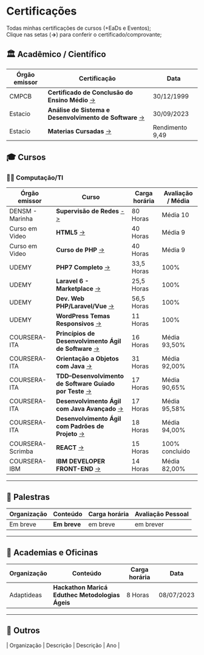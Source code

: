 <!--
AVISO: Para editar/visualizar este arquivo .md troque o "Soft wrap" pelo "No wrap"
-->

# Certificações
Todas minhas certificações de cursos (+EaDs e Eventos);  
Clique nas setas (**->**) para conferir o certificado/comprovante;  


## 🏛 Acadêmico / Científico
| Órgão emissor          | Certificação                                                      | Data                       |
| ---------------------- | ----------------------------------------------------------------- | -------------------------- |
| CMPCB                  | **Certificado de Conclusão do Ensino Médio**    [->][EnsinoMedio] | 30/12/1999                 |
| Estacio                | **Análise de Sistema e Desenvolvimento de Software** [->][Faculdade]   | 30/09/2023            |
| Estacio                | **Materias Cursadas** [->][Cursadas]                             | Rendimento 9,49           |

<!-- Acadêmico / Científico-->
[EnsinoMedio]: https://drive.google.com/file/d/1s1dFQfJ1h2pVy9ZDi647cZTsTZrTNpdQ/view?usp=sharing
[Faculdade]: https://drive.google.com/file/d/1F7qJmmcWnZ3eAeOLVxEKeKkyZ4rfSKGc/view?usp=sharing
[Cursadas]: https://drive.google.com/file/d/1ysSblu8zhpoBubeSv0pOW3nWKc9lAHWh/view?usp=sharing
<!-- Acadêmico / Científico -->

## 🎓 Cursos 

### 🧑‍💻 Computação/TI

| Órgão emissor      | Curso                                                        | Carga horária      | Avaliação / Média |
| ------------------ | ------------------------------------------------------------ | ------------------ | ----------------- |
| DENSM - Marinha    | **Supervisão de Redes**               [->][SupervisorRedes]  | 80 Horas           | Média 10          |
| Curso em Video     | **HTML5**                            [->][HTML5]             | 40 Horas           |  Média 9          |
| Curso em Video     | **Curso de PHP**                     [->][PHP]               | 40 Horas           |  Média 9          |
| UDEMY              | **PHP7 Completo**                    [->][PHP7]              | 33,5 Horas         |  100%             |
| UDEMY              | **Laravel 6 - Marketplace**          [->][LARAVEL6]          | 25,5 Horas         |  100%             |
| UDEMY              | **Dev. Web PHP/Laravel/Vue**         [->][WEB]               | 56,5 Horas         |  100%             |
| UDEMY              | **WordPress Temas Responsivos**      [->][WP]                | 11 Horas           |  100%             |
| COURSERA-ITA     | **Princípios de Desenvolvimento Ágil de Software** [->][PDAS]  | 16 Horas           |  Média 93,50%     |
| COURSERA-ITA     | **Orientação a Objetos com Java**                   [->][OOJ]  | 31 Horas           |  Média 92,00%     |
| COURSERA-ITA     | **TDD–Desenvolvimento de Software Guiado por Teste** [->][TDD] | 17 Horas           |  Média 90,65%     |
| COURSERA-ITA     | **Desenvolvimento Ágil com Java Avançado** [->][DEVJAVA]       | 17 Horas           |  Média 95,58%     |
| COURSERA-ITA     | **Desenvolvimento Ágil com Padrões de Projeto** [->][DEVAPP]   | 18 Horas           |  Média 94,00%     |
| COURSERA-Scrimba | **REACT**                    [->][REACT]                       | 15 Horas           |  100% concluido   |
| COURSERA-IBM     | **IBM DEVELOPER FRONT-END**  [->][IBMFRONT]                    | 14 Horas           |  Média 82,00%     |
---

<!-- Cursos -->
[SupervisorRedes]: https://drive.google.com/file/d/14_YS6F9hF0YJcjjP1ssTFl1DKvCVgfyW/view?usp=sharing
[Algo]: https://drive.google.com/file/d/1Z1sh7jeRZzRpEbCrmrjI_OdTdA63HEk7/view?usp=sharing
[HTML5]: https://drive.google.com/file/d/1GA9XapRiZRXHmbx78yME7jEgvnkhKJ1O/view?usp=sharing
[PHP]: https://drive.google.com/file/d/16apwJhvLxBSc2ksgfasmI8aJL-eUAcup/view?usp=sharing
[PHP7]: https://drive.google.com/file/d/1OS5MX8qMRpCqQwQXZsGO1PHzg0JaDo_h/view?usp=sharing
[LARAVEL6]: https://drive.google.com/file/d/1Oll8v6nh_TTXQSNKAenPMx-skakAn9TI/view?usp=sharing
[WEB]: https://drive.google.com/file/d/1WkOtH9oVgTVNf7TiXuxxFJIhRxDZDgkI/view?usp=sharing
[WP]: https://drive.google.com/file/d/1CC_NtQ0BQ541L9F06QAWYFWZXeTDY5k4/view?usp=sharing
[PDAS]: https://coursera.org/share/a2455795efa53fbfbdc7b98ebadd5cbe
[OOJ]: https://coursera.org/share/a28bebd8831c992867533368cddc35c4
[TDD]: https://coursera.org/share/88c5c5a17228277094cee3232fca98fa
[DEVJAVA]: https://coursera.org/share/f54cd9648dd909bbc124cb031a733966
[DEVAPP]: https://coursera.org/share/18d93adb8f23624ae347cf29fbbb3d40
[REACT]: https://www.coursera.org/learn/learn-react/
[IBMFRONT]: https://coursera.org/share/8fbf82ea09fd582af6c587a9316937df
<!--  Cursos -->

## 💬 Palestras
  | Organização         | Conteúdo                                                       | Carga horária | Avaliação Pessoal |
  | ------------------- | -------------------------------------------------------------- | ------------- | ----------------- |
  |  Em breve           | **Em breve**                                                   | em breve      |   em brever      |   
  ---
  
## 📜 Academias e Oficinas
| Organização         | Conteúdo                                                       | Carga horária | Data                |
  | ----------------- | -------------------------------------------------------------- | ------------- | ------------------- |
  |  Adaptideas       | **Hackathon Maricá Eduthec Metodologias Ágeis**                | 8 Horas       | 08/07/2023         |    
---

## 🎲 Outros
| Organização           | Descrição                                                      | Descrição     | Ano               |

